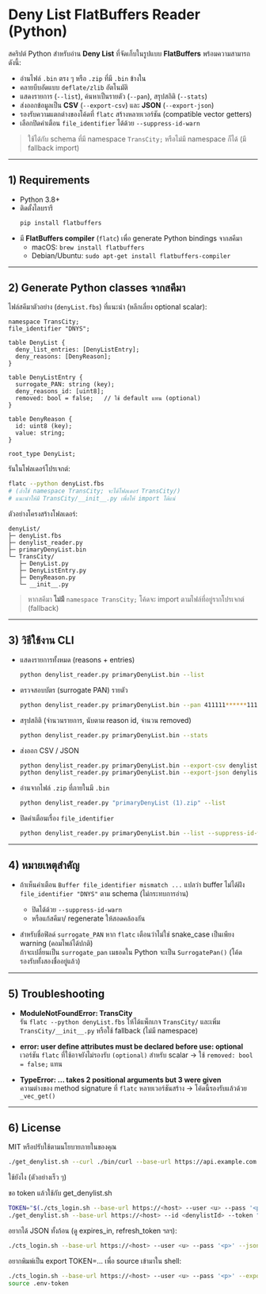 # Deny List FlatBuffers Reader (Python)

สคริปต์ Python สำหรับอ่าน **Deny List** ที่จัดเก็บในรูปแบบ **FlatBuffers** พร้อมความสามารถดังนี้:

- อ่านไฟล์ `.bin` ตรง ๆ หรือ `.zip` ที่มี `.bin` ข้างใน
- คลายบีบอัดแบบ `deflate/zlib` อัตโนมัติ
- แสดงรายการ (`--list`), ค้นหาเป็นรายตัว (`--pan`), สรุปสถิติ (`--stats`)
- ส่งออกข้อมูลเป็น **CSV** (`--export-csv`) และ **JSON** (`--export-json`)
- รองรับความแตกต่างของโค้ดที่ `flatc` สร้างหลายเวอร์ชัน (compatible vector getters)
- เลือกปิดคำเตือน `file_identifier` ได้ด้วย `--suppress-id-warn`

> ใช้ได้กับ schema ที่มี namespace `TransCity;` หรือไม่มี namespace ก็ได้ (มี fallback import)

---

## 1) Requirements

- Python 3.8+
- ติดตั้งไลบรารี
  ```bash
  pip install flatbuffers
  ```
- มี **FlatBuffers compiler** (`flatc`) เพื่อ generate Python bindings จากสคีมา
  - macOS: `brew install flatbuffers`
  - Debian/Ubuntu: `sudo apt-get install flatbuffers-compiler`

---

## 2) Generate Python classes จากสคีมา

ไฟล์สคีมาตัวอย่าง (`denyList.fbs`) ที่แนะนำ (หลีกเลี่ยง optional scalar):
```fbs
namespace TransCity;
file_identifier "DNYS";

table DenyList {
  deny_list_entries: [DenyListEntry];
  deny_reasons: [DenyReason];
}

table DenyListEntry {
  surrogate_PAN: string (key);
  deny_reasons_id: [uint8];
  removed: bool = false;   // ใช้ default แทน (optional)
}

table DenyReason {
  id: uint8 (key);
  value: string;
}

root_type DenyList;
```

รันในโฟลเดอร์โปรเจกต์:
```bash
flatc --python denyList.fbs
# (ถ้าใช้ namespace TransCity; จะได้โฟลเดอร์ TransCity/)
# แนะนำให้มี TransCity/__init__.py เพื่อให้ import ได้แน่
```

ตัวอย่างโครงสร้างโฟลเดอร์:
```
denyList/
├─ denyList.fbs
├─ denylist_reader.py
├─ primaryDenyList.bin
└─ TransCity/
   ├─ DenyList.py
   ├─ DenyListEntry.py
   ├─ DenyReason.py
   └─ __init__.py
```

> หากสคีมา **ไม่มี** `namespace TransCity;` โค้ดจะ import ตามไฟล์ที่อยู่รากโปรเจกต์ (fallback)

---

## 3) วิธีใช้งาน CLI

- แสดงรายการทั้งหมด (reasons + entries)
  ```bash
  python denylist_reader.py primaryDenyList.bin --list
  ```

- ตรวจสอบบัตร (surrogate PAN) รายตัว
  ```bash
  python denylist_reader.py primaryDenyList.bin --pan 411111******1111
  ```

- สรุปสถิติ (จำนวนรายการ, นับตาม reason id, จำนวน removed)
  ```bash
  python denylist_reader.py primaryDenyList.bin --stats
  ```

- ส่งออก CSV / JSON
  ```bash
  python denylist_reader.py primaryDenyList.bin --export-csv denylist.csv
  python denylist_reader.py primaryDenyList.bin --export-json denylist.json
  ```

- อ่านจากไฟล์ `.zip` ที่ภายในมี `.bin`
  ```bash
  python denylist_reader.py "primaryDenyList (1).zip" --list
  ```

- ปิดคำเตือนเรื่อง `file_identifier`
  ```bash
  python denylist_reader.py primaryDenyList.bin --list --suppress-id-warn
  ```

---

## 4) หมายเหตุสำคัญ

- ถ้าเห็นคำเตือน `Buffer file_identifier mismatch ...` แปลว่า buffer ไม่ได้ฝัง `file_identifier "DNYS"` ตาม schema (ไม่กระทบการอ่าน)  
  - ปิดได้ด้วย `--suppress-id-warn`
  - หรือแก้สคีมา/ regenerate ให้สอดคล้องกัน

- สำหรับชื่อฟิลด์ `surrogate_PAN` หาก `flatc` เตือนว่าไม่ใช่ snake_case เป็นเพียง warning (คอมไพล์ได้ปกติ)  
  ถ้าจะเปลี่ยนเป็น `surrogate_pan` เมธอดใน Python จะเป็น `SurrogatePan()` (โค้ดรองรับทั้งสองชื่ออยู่แล้ว)

---

## 5) Troubleshooting

- **ModuleNotFoundError: TransCity**  
  รัน `flatc --python denyList.fbs` ให้ได้แพ็กเกจ `TransCity/` และเพิ่ม `TransCity/__init__.py` หรือใช้ fallback (ไม่มี namespace)

- **error: user define attributes must be declared before use: optional**  
  เวอร์ชัน `flatc` ที่ใช้อาจยังไม่รองรับ `(optional)` สำหรับ scalar → ใช้ `removed: bool = false;` แทน

- **TypeError: ... takes 2 positional arguments but 3 were given**  
  ความต่างของ method signature ที่ `flatc` หลายเวอร์ชันสร้าง → โค้ดนี้รองรับแล้วด้วย `_vec_get()`

---

## 6) License

MIT หรือปรับใช้ตามนโยบายภายในของคุณ



```bash
./get_denylist.sh --curl ./bin/curl --base-url https://api.example.com --id 12345 --token "$TOKEN" --stats
```


ใช้ยังไง (ตัวอย่างเร็ว ๆ)

ขอ token แล้วใช้กับ get_denylist.sh

```bash
TOKEN="$(./cts_login.sh --base-url https://<host> --user <u> --pass '<p>')"
./get_denylist.sh --base-url https://<host> --id <denylistId> --token "$TOKEN" --stats --list
```

อยากได้ JSON ทั้งก้อน (ดู expires_in, refresh_token ฯลฯ):
```bash
./cts_login.sh --base-url https://<host> --user <u> --pass '<p>' --json | jq
```

อยากพิมพ์เป็น export TOKEN=... เพื่อ source เข้ามาใน shell:

```bash
./cts_login.sh --base-url https://<host> --user <u> --pass '<p>' --export-env > .env-token
source .env-token
```
